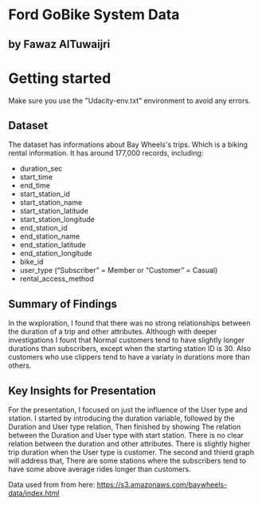 # Ford GoBike System Data
## by Fawaz AlTuwaijri

# Getting started
Make sure you use the "Udacity-env.txt" environment to avoid any errors.


## Dataset

The dataset has informations about Bay Wheels's trips. Which is a biking rental information. It has around 177,000 records, including:  
* duration_sec
* start_time
* end_time
* start_station_id
* start_station_name
* start_station_latitude
* start_station_longitude
* end_station_id
* end_station_name
* end_station_latitude
* end_station_longitude
* bike_id
* user_type (“Subscriber” = Member or “Customer” = Casual)
* rental_access_method

## Summary of Findings

In the wxploration, I found that there was no strong relationships between the duration of a trip and other attributes. Although with deeper investigations I fount that Normal customers tend to have slightly longer durations than subscribers, except when the starting station ID is 30. Also customers who use clippers tend to have a variaty in durations more than others.

## Key Insights for Presentation

For the presentation, I focused on just the influence of the User type and station. I started by introducing the duration variable, followed by the Duration and User type relation, Then finished by showing The relation between the Duration and User type with start station. 
There is no clear relation between the duration and other attributes. There is slightly higher trip duration when the User type is customer.
The second and thierd graph will address that, There are some stations where the subscribers tend to have some above average rides longer than customers.

Data used from from here: https://s3.amazonaws.com/baywheels-data/index.html
